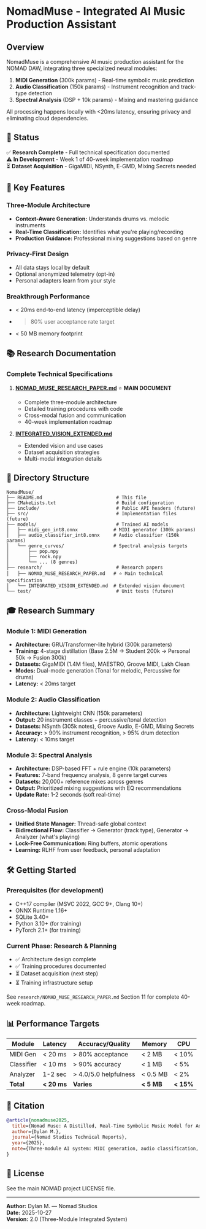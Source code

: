 # NomadMuse - Integrated AI Music Production Assistant

## Overview
NomadMuse is a comprehensive AI music production assistant for the NOMAD DAW, integrating three specialized neural modules:
1. **MIDI Generation** (300k params) - Real-time symbolic music prediction
2. **Audio Classification** (150k params) - Instrument recognition and track-type detection  
3. **Spectral Analysis** (DSP + 10k params) - Mixing and mastering guidance

All processing happens locally with <20ms latency, ensuring privacy and eliminating cloud dependencies.

## 🎯 Status
✅ **Research Complete** - Full technical specification documented  
⚠️ **In Development** - Week 1 of 40-week implementation roadmap  
⏳ **Dataset Acquisition** - GigaMIDI, NSynth, E-GMD, Mixing Secrets needed

## 🚀 Key Features

### Three-Module Architecture
- **Context-Aware Generation:** Understands drums vs. melodic instruments
- **Real-Time Classification:** Identifies what you're playing/recording  
- **Production Guidance:** Professional mixing suggestions based on genre

### Privacy-First Design
- All data stays local by default
- Optional anonymized telemetry (opt-in)
- Personal adapters learn from your style

### Breakthrough Performance
- < 20ms end-to-end latency (imperceptible delay)
- > 80% user acceptance rate target
- < 50 MB memory footprint

## 📚 Research Documentation

### Complete Technical Specifications
1. **[NOMAD_MUSE_RESEARCH_PAPER.md](research/NOMAD_MUSE_RESEARCH_PAPER.md)** ⭐ **MAIN DOCUMENT**
   - Complete three-module architecture
   - Detailed training procedures with code
   - Cross-modal fusion and communication
   - 40-week implementation roadmap
   
2. **[INTEGRATED_VISION_EXTENDED.md](research/INTEGRATED_VISION_EXTENDED.md)**
   - Extended vision and use cases
   - Dataset acquisition strategies
   - Multi-modal integration details

## 📁 Directory Structure
```
NomadMuse/
├── README.md                           # This file
├── CMakeLists.txt                      # Build configuration
├── include/                            # Public API headers (future)
├── src/                                # Implementation files (future)
├── models/                             # Trained AI models
│   ├── midi_gen_int8.onnx             # MIDI generator (300k params)
│   ├── audio_classifier_int8.onnx     # Audio classifier (150k params)
│   └── genre_curves/                  # Spectral analysis targets
│       ├── pop.npy
│       ├── rock.npy
│       └── ... (8 genres)
├── research/                           # Research papers
│   ├── NOMAD_MUSE_RESEARCH_PAPER.md   # ⭐ Main technical specification
│   └── INTEGRATED_VISION_EXTENDED.md  # Extended vision document
└── test/                               # Unit tests (future)
```

## 🎓 Research Summary

### Module 1: MIDI Generation
- **Architecture:** GRU/Transformer-lite hybrid (300k parameters)
- **Training:** 4-stage distillation (Base 2.5M → Student 200k → Personal 50k → Fusion 300k)
- **Datasets:** GigaMIDI (1.4M files), MAESTRO, Groove MIDI, Lakh Clean
- **Modes:** Dual-mode generation (Tonal for melodic, Percussive for drums)
- **Latency:** < 20ms target

### Module 2: Audio Classification  
- **Architecture:** Lightweight CNN (150k parameters)
- **Output:** 20 instrument classes + percussive/tonal detection
- **Datasets:** NSynth (305k notes), Groove Audio, E-GMD, Mixing Secrets
- **Accuracy:** > 90% instrument recognition, > 95% drum detection
- **Latency:** < 10ms target

### Module 3: Spectral Analysis
- **Architecture:** DSP-based FFT + rule engine (10k parameters)
- **Features:** 7-band frequency analysis, 8 genre target curves
- **Datasets:** 20,000+ reference mixes across genres
- **Output:** Prioritized mixing suggestions with EQ recommendations
- **Update Rate:** 1-2 seconds (soft real-time)

### Cross-Modal Fusion
- **Unified State Manager:** Thread-safe global context
- **Bidirectional Flow:** Classifier → Generator (track type), Generator → Analyzer (what's playing)
- **Lock-Free Communication:** Ring buffers, atomic operations
- **Learning:** RLHF from user feedback, personal adaptation

## 🛠️ Getting Started

### Prerequisites (for development)
- C++17 compiler (MSVC 2022, GCC 9+, Clang 10+)
- ONNX Runtime 1.16+
- SQLite 3.40+
- Python 3.10+ (for training)
- PyTorch 2.1+ (for training)

### Current Phase: Research & Planning
- ✅ Architecture design complete
- ✅ Training procedures documented  
- ⏳ Dataset acquisition (next step)
- ⏳ Training infrastructure setup

See `research/NOMAD_MUSE_RESEARCH_PAPER.md` Section 11 for complete 40-week roadmap.

## 📊 Performance Targets

| Module | Latency | Accuracy/Quality | Memory | CPU |
|--------|---------|------------------|--------|-----|
| MIDI Gen | < 20 ms | > 80% acceptance | < 2 MB | < 10% |
| Classifier | < 10 ms | > 90% accuracy | < 1 MB | < 5% |
| Analyzer | 1-2 sec | > 4.0/5.0 helpfulness | < 0.5 MB | < 2% |
| **Total** | **< 20 ms** | **Varies** | **< 5 MB** | **< 15%** |

## 📝 Citation

```bibtex
@article{nomadmuse2025,
  title={Nomad Muse: A Distilled, Real-Time Symbolic Music Model for Adaptive Digital Audio Workstations},
  author={Dylan M.},
  journal={Nomad Studios Technical Reports},
  year={2025},
  note={Three-module AI system: MIDI generation, audio classification, spectral analysis}
}
```

## 📜 License
See the main NOMAD project LICENSE file.

---

**Author:** Dylan M. — Nomad Studios  
**Date:** 2025-10-27  
**Version:** 2.0 (Three-Module Integrated System)
